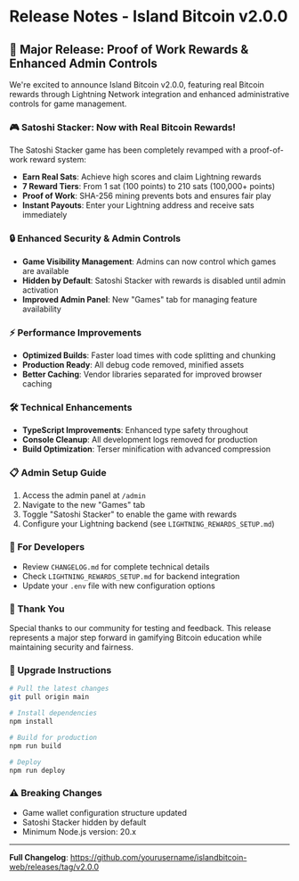 # Release Notes - Island Bitcoin v2.0.0

## 🚀 Major Release: Proof of Work Rewards & Enhanced Admin Controls

We're excited to announce Island Bitcoin v2.0.0, featuring real Bitcoin rewards through Lightning Network integration and enhanced administrative controls for game management.

### 🎮 Satoshi Stacker: Now with Real Bitcoin Rewards!

The Satoshi Stacker game has been completely revamped with a proof-of-work reward system:

- **Earn Real Sats**: Achieve high scores and claim Lightning rewards
- **7 Reward Tiers**: From 1 sat (100 points) to 210 sats (100,000+ points)
- **Proof of Work**: SHA-256 mining prevents bots and ensures fair play
- **Instant Payouts**: Enter your Lightning address and receive sats immediately

### 🔒 Enhanced Security & Admin Controls

- **Game Visibility Management**: Admins can now control which games are available
- **Hidden by Default**: Satoshi Stacker with rewards is disabled until admin activation
- **Improved Admin Panel**: New "Games" tab for managing feature availability

### ⚡ Performance Improvements

- **Optimized Builds**: Faster load times with code splitting and chunking
- **Production Ready**: All debug code removed, minified assets
- **Better Caching**: Vendor libraries separated for improved browser caching

### 🛠️ Technical Enhancements

- **TypeScript Improvements**: Enhanced type safety throughout
- **Console Cleanup**: All development logs removed for production
- **Build Optimization**: Terser minification with advanced compression

### 📋 Admin Setup Guide

1. Access the admin panel at `/admin`
2. Navigate to the new "Games" tab
3. Toggle "Satoshi Stacker" to enable the game with rewards
4. Configure your Lightning backend (see `LIGHTNING_REWARDS_SETUP.md`)

### 🔧 For Developers

- Review `CHANGELOG.md` for complete technical details
- Check `LIGHTNING_REWARDS_SETUP.md` for backend integration
- Update your `.env` file with new configuration options

### 🙏 Thank You

Special thanks to our community for testing and feedback. This release represents a major step forward in gamifying Bitcoin education while maintaining security and fairness.

### 📝 Upgrade Instructions

```bash
# Pull the latest changes
git pull origin main

# Install dependencies
npm install

# Build for production
npm run build

# Deploy
npm run deploy
```

### ⚠️ Breaking Changes

- Game wallet configuration structure updated
- Satoshi Stacker hidden by default
- Minimum Node.js version: 20.x

---

**Full Changelog**: https://github.com/yourusername/islandbitcoin-web/releases/tag/v2.0.0